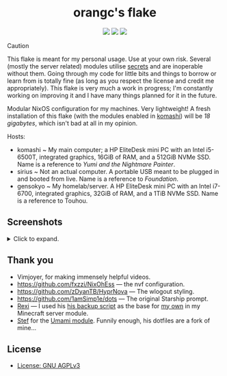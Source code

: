 <div align="center">
      <h1>orangc's flake</h1>
      <div>
         <a href="https://github.com/orangci/dots/stargazers"><img src="https://img.shields.io/github/stars/orangci/dots?color=F5BDE6&labelColor=303446&style=for-the-badge&logo=starship&logoColor=F5BDE6"></a>
         <!-- <a href="https://github.com/orangci/dots/"><img src="https://img.shields.io/github/repo-size/orangci/dots?color=C6A0F6&labelColor=303446&style=for-the-badge&logo=github&logoColor=C6A0F6"></a> -->
         <a = href="https://nixos.org"><img src="https://img.shields.io/badge/NixOS-Unstable-blue?style=for-the-badge&logo=NixOS&logoColor=white&label=NixOS&labelColor=303446&color=91D7E3"></a>
         <a href="https://github.com/orangci/dots/blob/main/LICENSE"><img src="https://img.shields.io/static/v1.svg?style=for-the-badge&label=License&message=AGPL3&colorA=313244&colorB=F5A97F&logo=unlicense&logoColor=F5A97F&"/></a>
      </div>
</div>


> [!CAUTION]
> This flake is meant for my personal usage. Use at your own risk. Several (mostly the server related) modules utilise [secrets](./docs/secrets.md) and are inoperable without them.
> Going through my code for little bits and things to borrow or learn from is totally fine (as long as you respect the license and credit me appropriately).
> This flake is very much a work in progress; I'm constantly working on improving it and I have many things planned for it in the future.

Modular NixOS configuration for my machines. Very lightweight! A fresh installation of this flake (with the modules enabled in [komashi](./hosts/komashi/config.nix)) will be *18 gigabytes*, which isn't bad at all in my opinion.

Hosts:
- komashi ~ My main computer; a HP EliteDesk mini PC with an Intel i5-6500T, integrated graphics, 16GiB of RAM, and a 512GiB NVMe SSD. Name is a reference to *Yumi and the Nightmare Painter*.
- sirius ~ Not an actual computer. A portable USB meant to be plugged in and booted from live. Name is a reference to *Foundation*.
- gensokyo ~ My homelab/server. A HP EliteDesk mini PC with an Intel i7-6700, integrated graphics, 32GiB of RAM, and a 1TiB NVMe SSD. Name is a reference to Touhou.

## Screenshots

<details>
<summary>Click to expand.</summary> 

![screenshot](assets/desktop.png)

![screenshot](assets/light-desktop.png)

</details>

## Thank you
- Vimjoyer, for making immensely helpful videos.
- https://github.com/fxzzi/NixOhEss — the nvf configuration.
- https://github.com/zDyanTB/HyprNova — The wlogout styling.
- https://github.com/1amSimp1e/dots — The original Starship prompt.
- [Rexi](https://github.com/Rexcrazy804) — I used his [his backup script](https://github.com/Rexcrazy804/Zaphkiel/blob/master/nixosModules/server/minecraft/backupservice.nix) as the base for [my own](./modules/server/minecraft/servers/juniper/utilities/automatic-backups.nix) in my Minecraft server module.
- [Stef](https://github.com/stef-00012/dots) for the [Umami module](./modules/server/umami.nix). Funnily enough, his dotfiles are a fork of mine...
 
## License
- [License: GNU AGPLv3](./LICENSE)
